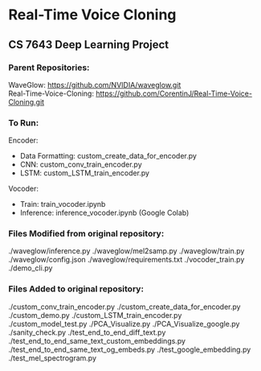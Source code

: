 # Real-Time Voice Cloning 
## CS 7643 Deep Learning Project

### Parent Repositories:
WaveGlow: https://github.com/NVIDIA/waveglow.git<br/>
Real-Time-Voice-Cloning: https://github.com/CorentinJ/Real-Time-Voice-Cloning.git<br/>

### To Run:
Encoder: 
- Data Formatting: custom_create_data_for_encoder.py
- CNN: custom_conv_train_encoder.py
- LSTM: custom_LSTM_train_encoder.py

Vocoder:
- Train: train_vocoder.ipynb 
- Inference: inference_vocoder.ipynb (Google Colab)

### Files Modified from original repository:

./waveglow/inference.py
./waveglow/mel2samp.py
./waveglow/train.py
./waveglow/config.json
./waveglow/requirements.txt
./vocoder_train.py
./demo_cli.py

### Files Added to original repository:
./custom_conv_train_encoder.py
./custom_create_data_for_encoder.py
./custom_demo.py
./custom_LSTM_train_encoder.py
./custom_model_test.py
./PCA_Visualize.py
./PCA_Visualize_google.py
./sanity_check.py
./test_end_to_end_diff_text.py
./test_end_to_end_same_text_custom_embeddings.py
./test_end_to_end_same_text_og_embeds.py
./test_google_embedding.py
./test_mel_spectrogram.py


